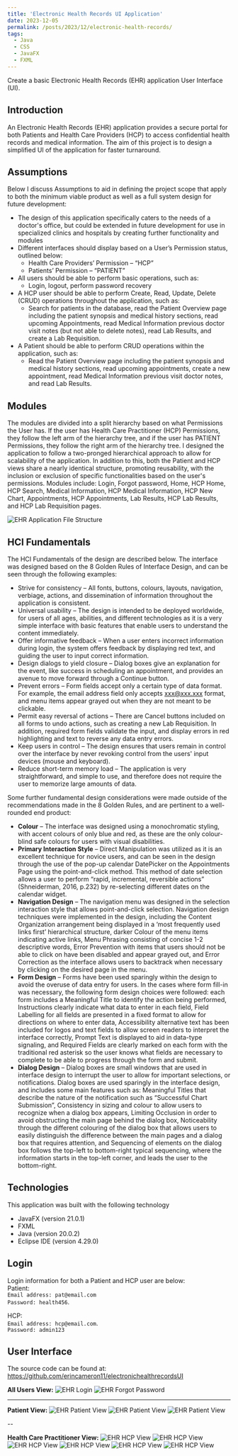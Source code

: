 ```yaml
---
title: 'Electronic Health Records UI Application'
date: 2023-12-05
permalink: /posts/2023/12/electronic-health-records/
tags:
  - Java
  - CSS
  - JavaFX
  - FXML
---
```


Create a basic Electronic Health Records (EHR) application User Interface (UI).

## Introduction
An Electronic Health Records (EHR) application provides a secure portal for both Patients and Health Care Providers (HCP) to access confidential health records and medical information. The aim of this project is to design a simplified UI of the application for faster turnaround.    


## Assumptions
Below I discuss Assumptions to aid in defining the project scope that apply to both the minimum viable product as well as a full system design for future development:
* The design of this application specifically caters to the needs of a doctor's office, but could be extended in future development for use in specialized clinics and hospitals by creating further functionality and modules
* Different interfaces should display based on a User’s Permission status, outlined below:
  * Health Care Providers’ Permission – “HCP”
  * Patients’ Permission – “PATIENT”
* All users should be able to perform basic operations, such as:
  * Login, logout, perform password recovery
* A HCP user should be able to perform Create, Read, Update, Delete (CRUD) operations throughout the application, such as:
  * Search for patients in the database, read the Patient Overview page including the patient synopsis and medical history sections, read upcoming Appointments, read Medical Information previous doctor visit notes (but not able to delete notes), read Lab Results, and create a Lab Requisition.
* A Patient should be able to perform CRUD operations within the application, such as:
  * Read the Patient Overview page including the patient synopsis and medical history sections, read upcoming appointments, create a new appointment, read Medical Information previous visit doctor notes, and read Lab Results.   


## Modules
The modules are divided into a split hierarchy based on what Permissions the User has. If the user has Health Care Practitioner (HCP) Permissions, they follow the left arm of the hierarchy tree, and if the user has PATIENT Permissions, they follow the right arm of the hierarchy tree. I designed the application to follow a two-pronged hierarchical approach to allow for scalability of the application. In addition to this, both the Patient and HCP views share a nearly identical structure, promoting reusability, with the inclusion or exclusion of specific functionalities based on the user's permissions. Modules include: Login, Forgot password, Home, HCP Home, HCP Search, Medical Information, HCP Medical Information, HCP New Chart, Appointments, HCP Appointments, Lab Results, HCP Lab Results, and HCP Lab Requisition pages.   

![EHR Application File Structure](https://raw.githubusercontent.com/erincameron11/erincameron11.github.io/master/images/ehr-fig1.png)

## HCI Fundamentals
The HCI Fundamentals of the design are described below. The interface was designed based on the 8 Golden Rules of Interface Design, and can be seen through the following examples:
* Strive for consistency – All fonts, buttons, colours, layouts, navigation, verbiage, actions, and dissemination of information throughout the application is consistent.
* Universal usability – The design is intended to be deployed worldwide, for users of all ages, abilities, and different technologies as it is a very simple interface with basic features that enable users to understand the content immediately.
* Offer informative feedback – When a user enters incorrect information during login, the system offers feedback by displaying red text, and guiding the user to input correct information.
* Design dialogs to yield closure – Dialog boxes give an explanation for the event, like success in scheduling an appointment, and provides an avenue to move forward through a Continue button.
* Prevent errors – Form fields accept only a certain type of data format. For example, the email address field only accepts xxx@xxx.xxx format, and menu items appear grayed out when they are not meant to be clickable.
* Permit easy reversal of actions – There are Cancel buttons included on all forms to undo actions, such as creating a new Lab Requisition. In addition, required form fields validate the input, and display errors in red highlighting and text to reverse any data entry errors.
* Keep users in control – The design ensures that users remain in control over the interface by never revoking control from the users' input devices (mouse and keyboard).
* Reduce short-term memory load – The application is very straightforward, and simple to use, and therefore does not require the user to memorize large amounts of data.

Some further fundamental design considerations were made outside of the recommendations made in the 8 Golden Rules, and are pertinent to a well-rounded end product:
* **Colour** – The interface was designed using a monochromatic styling, with accent colours of only blue and red, as these are the only colour-blind safe colours for users with visual disabilities.
* **Primary Interaction Style** – Direct Manipulation was utilized as it is an excellent technique for novice users, and can be seen in the design through the use of the pop-up calendar DatePicker on the Appointments Page using the point-and-click method. This method of date selection allows a user to perform “rapid, incremental, reversible actions” (Shneiderman, 2016, p.232) by re-selecting different dates on the calendar widget. 
* **Navigation Design** – The navigation menu was designed in the selection interaction style that allows point-and-click selection. Navigation design techniques were implemented in the design, including the Content Organization arrangement being displayed in a ‘most frequently used links first’ hierarchical structure, darker Colour of the menu items indicating active links, Menu Phrasing consisting of concise 1-2 descriptive words, Error Prevention with items that users should not be able to click on have been disabled and appear grayed out, and Error Correction as the interface allows users to backtrack when necessary by clicking on the desired page in the menu.
* **Form Design** – Forms have been used sparingly within the design to avoid the overuse of data entry for users. In the cases where form fill-in was necessary, the following form design choices were followed: each form includes a Meaningful Title to identify the action being performed, Instructions clearly indicate what data to enter in each field, Field Labelling for all fields are presented in a fixed format to allow for directions on where to enter data, Accessibility alternative text has been included for logos and text fields to allow screen readers to interpret the interface correctly, Prompt Text is displayed to aid in data-type signaling, and Required Fields are clearly marked on each form with the traditional red asterisk so the user knows what fields are necessary to complete to be able to progress through the form and submit.
* **Dialog Design** – Dialog boxes are small windows that are used in interface design to interrupt the user to allow for important selections, or notifications. Dialog boxes are used sparingly in the interface design, and includes some main features such as: Meaningful Titles that describe the nature of the notification such as “Successful Chart Submission”, Consistency in sizing and colour to allow users to recognize when a dialog box appears, Limiting Occlusion in order to avoid obstructing the main page behind the dialog box, Noticeability through the different colouring of the dialog box that allows users to easily distinguish the difference between the main pages and a dialog box that requires attention, and Sequencing of elements on the dialog box follows the top-left to bottom-right typical sequencing, where the information starts in the top-left corner, and leads the user to the bottom-right.   


## Technologies
This application was built with the following technology
* JavaFX (version 21.0.1)
* FXML
* Java (version 20.0.2)
* Eclipse IDE (version 4.29.0)  
  

## Login
Login information for both a Patient and HCP user are below:     
Patient:   
`Email address: pat@email.com`   
`Password: health456`.  

HCP:   
`Email address: hcp@email.com`.  
`Password: admin123`   

## User Interface
The source code can be found at: <a href="https://github.com/erincameron11/electronichealthrecordsUI">https://github.com/erincameron11/electronichealthrecordsUI</a>

**All Users View:**
![EHR Login](https://raw.githubusercontent.com/erincameron11/erincameron11.github.io/master/images/ehr-fig2-3.png)
![EHR Forgot Password](https://raw.githubusercontent.com/erincameron11/erincameron11.github.io/master/images/ehr-fig4-5.png)

---

**Patient View:**
![EHR Patient View](https://raw.githubusercontent.com/erincameron11/erincameron11.github.io/master/images/ehr-fig6-7.png)
![EHR Patient View](https://raw.githubusercontent.com/erincameron11/erincameron11.github.io/master/images/ehr-fig8-9.png)
![EHR Patient View](https://raw.githubusercontent.com/erincameron11/erincameron11.github.io/master/images/ehr-fig10.png)

-- 

**Health Care Practitioner View:**
![EHR HCP View](https://raw.githubusercontent.com/erincameron11/erincameron11.github.io/master/images/ehr-fig11-12.png)
![EHR HCP View](https://raw.githubusercontent.com/erincameron11/erincameron11.github.io/master/images/ehr-fig13-14.png)
![EHR HCP View](https://raw.githubusercontent.com/erincameron11/erincameron11.github.io/master/images/ehr-fig15-16.png)
![EHR HCP View](https://raw.githubusercontent.com/erincameron11/erincameron11.github.io/master/images/ehr-fig17-18.png)
![EHR HCP View](https://raw.githubusercontent.com/erincameron11/erincameron11.github.io/master/images/ehr-fig19-20.png)
![EHR HCP View](https://raw.githubusercontent.com/erincameron11/erincameron11.github.io/master/images/ehr-fig21-22.png)